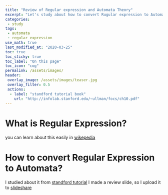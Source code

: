 ```yaml
---
title: "Review of Regular expression and Automata Theory"
excerpt: "Let's study about how to convert Rugular expression to Automata."
categories:
 - study
tags:
 - automata
 - regular expression
use_math: true
last_modified_at: "2020-03-25"
toc: true
toc_sticky: true
toc_label: "On this page"
toc_icon: "cog"
permalink: /assets/images/
header:
 overlay_image: /assets/images/teaser.jpg
 overlay_filter: 0.5
 actions:
  - label: "standford tutorial book"
    url: "http://infolab.stanford.edu/~ullman/focs/ch10.pdf"
---
```


# What is Regular Expression?

you can learn about this  easily in [wikepedia](https://www.wikiwand.com/en/Regular_expression)

# How to convert Regular Expression to Automata?

I studied about it from [standford tutorial](http://infolab.stanford.edu/~ullman/focs/ch10.pdf)
I made a review slide, so I upload it to [slideshare](https://www.slideshare.net/ssuser773708/regular-expression-automata-230833527)

